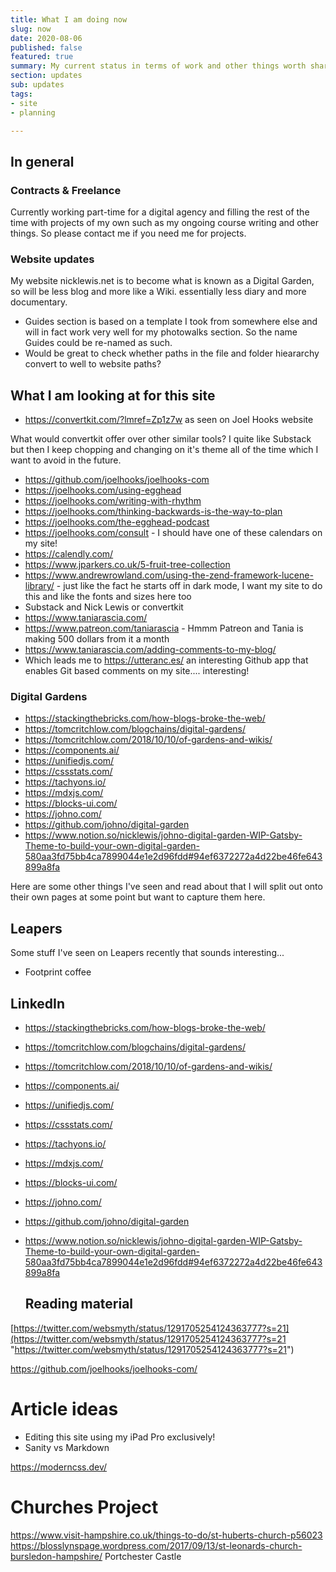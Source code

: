 ```yaml
---
title: What I am doing now
slug: now
date: 2020-08-06
published: false
featured: true
summary: My current status in terms of work and other things worth sharing ;-)
section: updates
sub: updates
tags:
- site
- planning

---
```

## In general

### Contracts & Freelance

Currently working part-time for a digital agency and filling the rest of the time with projects of my own such as my ongoing course writing and other things. So please contact me if you need me for projects.

### Website updates
My website nicklewis.net is to become what is known as a Digital Garden, so will be less blog and more like a Wiki. essentially less diary and more documentary. 

* Guides section is based on a template I took from somewhere else and will in fact work very well for my photowalks section. So the name Guides could be re-named as such.
* Would be great to check whether paths in the file and folder hieararchy convert to well to website paths?

## What I am looking at for this site

* https://convertkit.com/?lmref=Zp1z7w as seen on Joel Hooks website

What would convertkit offer over other similar tools? I quite like Substack but then I keep chopping and changing on it's theme all of the time which I want to avoid in the future.

* https://github.com/joelhooks/joelhooks-com
* https://joelhooks.com/using-egghead
* https://joelhooks.com/writing-with-rhythm
* https://joelhooks.com/thinking-backwards-is-the-way-to-plan
* https://joelhooks.com/the-egghead-podcast
* https://joelhooks.com/consult - I should have one of these calendars on my site!
* https://calendly.com/
* https://www.jparkers.co.uk/5-fruit-tree-collection
* https://www.andrewrowland.com/using-the-zend-framework-lucene-library/ - just like the fact he starts off in dark mode, I want my site to do this and like the fonts and sizes here too
* Substack and Nick Lewis or convertkit
* https://www.taniarascia.com/
* https://www.patreon.com/taniarascia - Hmmm Patreon and Tania is making 500 dollars from it a month
* https://www.taniarascia.com/adding-comments-to-my-blog/
* Which leads me to https://utteranc.es/ an interesting Github app that enables Git based comments on my site.... interesting!

### Digital Gardens
- https://stackingthebricks.com/how-blogs-broke-the-web/
- https://tomcritchlow.com/blogchains/digital-gardens/
- https://tomcritchlow.com/2018/10/10/of-gardens-and-wikis/
- https://components.ai/
- https://unifiedjs.com/
- https://cssstats.com/
- https://tachyons.io/
- https://mdxjs.com/
- https://blocks-ui.com/
- https://johno.com/
- https://github.com/johno/digital-garden
- https://www.notion.so/nicklewis/johno-digital-garden-WIP-Gatsby-Theme-to-build-your-own-digital-garden-580aa3fd75bb4ca7899044e1e2d96fdd#94ef6372272a4d22be46fe643899a8fa

Here are some other things I've seen and read about that I will split out onto their own pages at some point but want to capture them here.

## Leapers
Some stuff I've seen on Leapers recently that sounds interesting...

- Footprint coffee

## LinkedIn

* https://stackingthebricks.com/how-blogs-broke-the-web/
* https://tomcritchlow.com/blogchains/digital-gardens/
* https://tomcritchlow.com/2018/10/10/of-gardens-and-wikis/
* https://components.ai/
* https://unifiedjs.com/
* https://cssstats.com/
* https://tachyons.io/
* https://mdxjs.com/
* https://blocks-ui.com/
* https://johno.com/
* https://github.com/johno/digital-garden
* https://www.notion.so/nicklewis/johno-digital-garden-WIP-Gatsby-Theme-to-build-your-own-digital-garden-580aa3fd75bb4ca7899044e1e2d96fdd#94ef6372272a4d22be46fe643899a8fa

  ## Reading material

[https://twitter.com/websmyth/status/1291705254124363777?s=21](https://twitter.com/websmyth/status/1291705254124363777?s=21 "https://twitter.com/websmyth/status/1291705254124363777?s=21")

https://github.com/joelhooks/joelhooks-com/

# Article ideas
* Editing this site using my iPad Pro exclusively!
* Sanity vs Markdown

https://moderncss.dev/

# Churches Project
https://www.visit-hampshire.co.uk/things-to-do/st-huberts-church-p56023
https://blosslynspage.wordpress.com/2017/09/13/st-leonards-church-bursledon-hampshire/
Portchester Castle